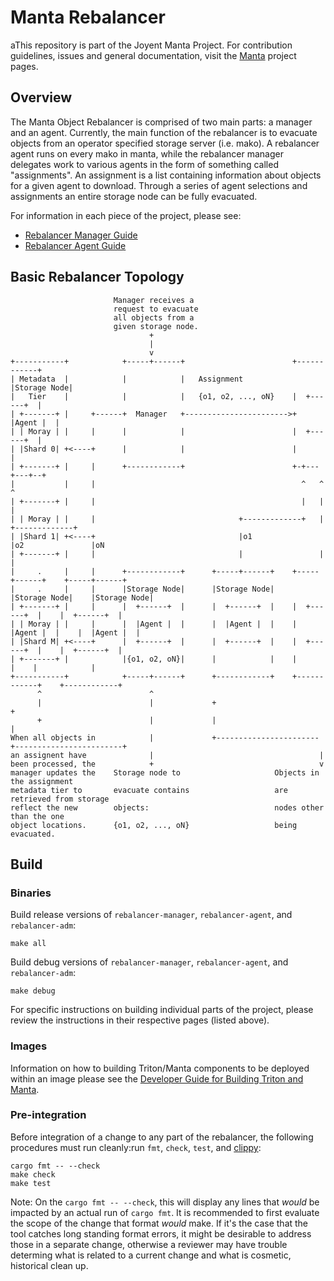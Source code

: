 <!--
    This Source Code Form is subject to the terms of the Mozilla Public
    License, v. 2.0. If a copy of the MPL was not distributed with this
    file, You can obtain one at http://mozilla.org/MPL/2.0/.
-->

<!--
    Copyright 2020 Joyent, Inc.
-->

# Manta Rebalancer 
aThis repository is part of the Joyent Manta Project.  For contribution
guidelines, issues and general documentation, visit the
[Manta](https://github.com/joyent/manta) project pages.

## Overview
The Manta Object Rebalancer is comprised of two main parts: a manager and an
agent.  Currently, the main function of the rebalancer is to evacuate objects
from an operator specified storage server (i.e. mako).  A rebalancer agent runs
on every mako in manta, while the rebalancer manager delegates work to various
agents in the form of something called "assignments".  An assignment is a list
containing information about objects for a given agent to download.  Through a
series of agent selections and assignments an entire storage node can be fully
evacuated.

For information in each piece of the project, please see:
* [Rebalancer Manager Guide](docs/manager.md)
* [Rebalancer Agent Guide](docs/agent.md)

## Basic Rebalancer Topology
```
                       Manager receives a
                       request to evacuate
                       all objects from a
                       given storage node.
                               +
                               |
                               v
+-----------+            +-----+------+                        +------------+
| Metadata  |            |            |   Assignment           |Storage Node|
|   Tier    |            |            |   {o1, o2, ..., oN}    |  +------+  |
| +-------+ |     +------+  Manager   +----------------------->+  |Agent |  |
| | Moray | |     |      |            |                        |  +------+  |
| |Shard 0| +<----+      |            |                        |            |
| +-------+ |     |      +------------+                        +-+---+---+--+
|           |     |                                              ^   ^   ^
| +-------+ |     |                                              |   |   |
| | Moray | |     |                                +-------------+   |   +-------------+
| |Shard 1| +<----+                                |o1               |o2               |oN
| +-------+ |     |                                |                 |                 |
|     .     |     |      +------------+      +-----+------+    +-----+------+    +-----+------+
|     .     |     |      |Storage Node|      |Storage Node|    |Storage Node|    |Storage Node|
| +-------+ |     |      |  +------+  |      |  +------+  |    |  +------+  |    |  +------+  |
| | Moray | |     |      |  |Agent |  |      |  |Agent |  |    |  |Agent |  |    |  |Agent |  |
| |Shard M| +<----+      |  +------+  |      |  +------+  |    |  +------+  |    |  +------+  |
| +-------+ |            |{o1, o2, oN}|      |            |    |            |    |            |
+-----------+            +-----+------+      +------------+    +------------+    +------------+
      ^                        ^
      |                        |             +                                                +
      +                        |             |                                                |
When all objects in            |             +-----------------------+------------------------+
an assignent have              |                                     |
been processed, the            +                                     v
manager updates the    Storage node to                     Objects in the assignment
metadata tier to       evacuate contains                   are retrieved from storage
reflect the new        objects:                            nodes other than the one
object locations.      {o1, o2, ..., oN}                   being evacuated.

```

## Build

### Binaries
Build release versions of `rebalancer-manager`, `rebalancer-agent`, and
`rebalancer-adm`:
```
make all
```

Build debug versions of `rebalancer-manager`, `rebalancer-agent`, and
`rebalancer-adm`:
```
make debug
```

For specific instructions on building individual parts of the project, please
review the instructions in their respective pages (listed above).

### Images
Information on how to building Triton/Manta components to be deployed within
an image please see the [Developer Guide for Building Triton and Manta](https://github.com/joyent/triton/blob/master/docs/developer-guide/building.md#building-a-component).


### Pre-integration
Before integration of a change to any part of the rebalancer, the following
procedures must run cleanly:run `fmt`, `check`, `test`, and
[clippy](https://github.com/rust-lang/rust-clippy):
```
cargo fmt -- --check
make check
make test
```

Note: On the `cargo fmt -- --check`, this will display any lines that *would*
be impacted by an actual run of `cargo fmt`.  It is recommended to first
evaluate the scope of the change that format *would* make.  If it's the case
that the tool catches long standing format errors, it might be desirable to
address those in a separate change, otherwise a reviewer may have trouble
determing what is related to a current change and what is cosmetic, historical
clean up.

